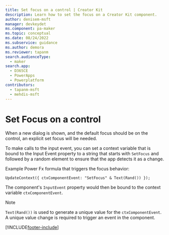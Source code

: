 ```yaml
---
title: Set focus on a control | Creator Kit
description: Learn how to set the focus on a Creator Kit component.
author: denisem-msft
manager: devkeydet
ms.component: pa-maker
ms.topic: conceptual
ms.date: 08/24/2022
ms.subservice: guidance
ms.author: demora
ms.reviewer: tapanm
search.audienceType: 
  - maker
search.app: 
  - D365CE
  - PowerApps
  - Powerplatform
contributors:
  - tapanm-msft
  - mehdis-msft
---
```


# Set Focus on a control

When a new dialog is shown, and the default focus should be on the control, an explicit set focus will be needed. 

To make calls to the input event, you can set a context variable that is bound to the Input Event property to a string that starts with `SetFocus` and followed by a random element to ensure that the app detects it as a change.

Example Power Fx formula that triggers the focus behavior:

```powerapps-dot
UpdateContext({ ctxComponentEvent: "SetFocus" & Text(Rand()) });
```

The component's `InputEvent` property would then be bound to the context variable `ctxComponentEvent`.

> [!NOTE]
> `Text(Rand())` is used to generate a unique value for the `ctxComponentEvent`. A unique value change is required to trigger an event in the component.

[!INCLUDE[footer-include](../../includes/footer-banner.md)]
